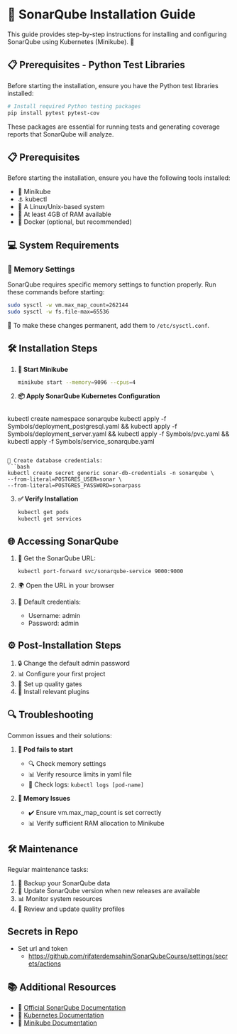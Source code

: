 # 🎯 SonarQube Installation Guide

This guide provides step-by-step instructions for installing and configuring SonarQube using Kubernetes (Minikube). 🚀

## 📋 Prerequisites - Python Test Libraries

Before starting the installation, ensure you have the Python test libraries installed:

```bash
# Install required Python testing packages
pip install pytest pytest-cov
```

These packages are essential for running tests and generating coverage reports that SonarQube will analyze.

## 📋 Prerequisites

Before starting the installation, ensure you have the following tools installed:

- 🔄 Minikube
- ⚓ kubectl
- 🐧 A Linux/Unix-based system
- 💾 At least 4GB of RAM available
- 🐳 Docker (optional, but recommended)

## 💻 System Requirements

### 🔧 Memory Settings

SonarQube requires specific memory settings to function properly. Run these commands before starting:

```bash
sudo sysctl -w vm.max_map_count=262144
sudo sysctl -w fs.file-max=65536
```

📝 To make these changes permanent, add them to `/etc/sysctl.conf`.

## 🛠️ Installation Steps

1. **🚀 Start Minikube**
   ```bash
   minikube start --memory=9096 --cpus=4
   ```

2. **📦 Apply SonarQube Kubernetes Configuration**
   ```bash
kubectl create namespace sonarqube
kubectl apply -f Symbols/deployment_postgresql.yaml && kubectl apply -f Symbols/deployment_server.yaml && kubectl apply -f Symbols/pvc.yaml && kubectl apply -f Symbols/service_sonarqube.yaml
   ```

🔐 Create database credentials:
```bash
kubectl create secret generic sonar-db-credentials -n sonarqube \
  --from-literal=POSTGRES_USER=sonar \
  --from-literal=POSTGRES_PASSWORD=sonarpass
```

3. **✅ Verify Installation**
   ```bash
   kubectl get pods
   kubectl get services
   ```

## 🌐 Accessing SonarQube

1. 🔗 Get the SonarQube URL:
   ```bash
   kubectl port-forward svc/sonarqube-service 9000:9000
   ```

2. 🌍 Open the URL in your browser

3. 🔑 Default credentials:
   - Username: admin
   - Password: admin

## ⚙️ Post-Installation Steps

1. 🔒 Change the default admin password
2. 📊 Configure your first project
3. 🎯 Set up quality gates
4. 🔌 Install relevant plugins

## 🔍 Troubleshooting

Common issues and their solutions:

1. **🚫 Pod fails to start**
   - 🔍 Check memory settings
   - 📊 Verify resource limits in yaml file
   - 📝 Check logs: `kubectl logs [pod-name]`

2. **💾 Memory Issues**
   - ✔️ Ensure vm.max_map_count is set correctly
   - 📊 Verify sufficient RAM allocation to Minikube

## 🛠️ Maintenance

Regular maintenance tasks:

1. 💾 Backup your SonarQube data
2. 🔄 Update SonarQube version when new releases are available
3. 📊 Monitor system resources
4. 📝 Review and update quality profiles


## Secrets in Repo
- Set url and token
   - https://github.com/rifaterdemsahin/SonarQubeCourse/settings/secrets/actions

## 📚 Additional Resources

- 📖 [Official SonarQube Documentation](https://docs.sonarqube.org/)
- 🔧 [Kubernetes Documentation](https://kubernetes.io/docs/)
- 🚀 [Minikube Documentation](https://minikube.sigs.k8s.io/docs/)

